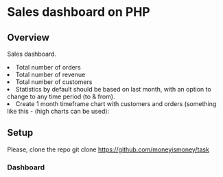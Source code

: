 # Sales dashboard on PHP

## Overview
Sales dashboard.

<li>Total number of orders</li>
<li>Total number of revenue</li>
<li>Total number of customers</li>
<li>Statistics by default should be based on last month, with an option to change to any time period (to & from).</li>
<li>Create 1 month timeframe chart with customers and orders (something like this - (high charts can be used):</li>

## Setup

Please, clone the repo 
git clone https://github.com/moneyismoney/task

### Dashboard